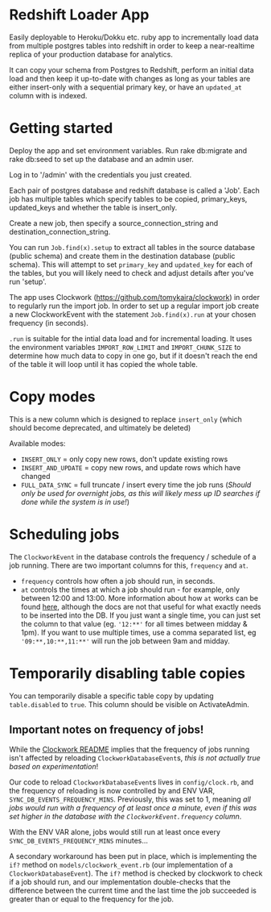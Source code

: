 # Redshift Loader App
Easily deployable to Heroku/Dokku etc. ruby app to incrementally load data from multiple postgres tables into redshift in order to keep a near-realtime replica of your production database for analytics. 

It can copy your schema from Postgres to Redshift, perform an initial data load and then keep it up-to-date with changes as long as your tables are either insert-only with a sequential primary key, or have an `updated_at` column with is indexed.

# Getting started
Deploy the app and set environment variables. Run rake db:migrate and rake db:seed to set up the database and an admin user.

Log in to '/admin' with the credentials you just created.

Each pair of postgres database and redshift database is called a 'Job'. Each job has multiple tables which specify tables to be copied, primary_keys, updated_keys and whether the table is insert_only.

Create a new job, then specify a source_connection_string and destination_connection_string.

You can run `Job.find(x).setup` to extract all tables in the source database (public schema) and create them in the destination database (public schema). This will attempt to set `primary_key` and `updated_key` for each of the tables, but you will likely need to check and adjust details after you've run 'setup'.

The app uses Clockwork (https://github.com/tomykaira/clockwork) in order to regularly run the import job. In order to set up a regular import job create a new ClockworkEvent with the statement `Job.find(x).run` at your chosen frequency (in seconds).

`.run` is suitable for the intial data load and for incremental loading. It uses the environment variables `IMPORT_ROW_LIMIT` and `IMPORT_CHUNK_SIZE` to determine how much data to copy in one go, but if it doesn't reach the end of the table it will loop until it has copied the whole table.

# Copy modes
This is a new column which is designed to replace `insert_only` (which should become deprecated, and ultimately be deleted)

Available modes:
- `INSERT_ONLY` = only copy new rows, don't update existing rows
- `INSERT_AND_UPDATE` = copy new rows, and update rows which have changed
- `FULL_DATA_SYNC` = full truncate / insert every time the job runs (_Should only be used for overnight jobs, as this will likely mess up ID searches if done while the system is in use!_)

# Scheduling jobs
The `ClockworkEvent` in the database controls the frequency / schedule of a job running. There are two important columns for this,
`frequency` and `at`.

- `frequency` controls how often a job should run, in seconds.
- `at` controls the times at which a job should run - for example, only between 12:00 and 13:00. More information about how `at`
works can be found [here](https://github.com/Rykian/clockwork#at), although the docs are not that useful for what exactly needs
to be inserted into the DB. If you just want a single time, you can just set the column to that value (eg. `'12:**'` for all times
between midday & 1pm). If you want to use multiple times, use a comma separated list, eg `'09:**,10:**,11:**'` will run the job
between 9am and midday.

# Temporarily disabling table copies
You can temporarily disable a specific table copy by updating `table.disabled` to `true`. This column should be visible on
ActivateAdmin.

## Important notes on frequency of jobs!
While the [Clockwork README](https://github.com/Rykian/clockwork) implies that the frequency of jobs running isn't affected by
reloading `ClockworkDatabaseEvent`s, *this is not actually true based on experimentation*!

Our code to reload `ClockworkDatabaseEvent`s lives in `config/clock.rb`, and the frequency of reloading is now controlled by
and ENV VAR, `SYNC_DB_EVENTS_FREQUENCY_MINS`. Previously, this was set to 1, meaning *all jobs would run with a frequency of
at least once a minute, even if this was set higher in the database with the `ClockworkEvent.frequency` column*.

With the ENV VAR alone, jobs would still run at least once every `SYNC_DB_EVENTS_FREQUENCY_MINS` minutes...

A secondary workaround has been put in place, which is implementing the `if?` method on `models/clockwork_event.rb` (our
implementation of a `ClockworkDatabaseEvent`). The `if?` method is checked by clockwork to check if a job should run, and
our implementation double-checks that the difference between the current time and the last time the job succeeded is greater
than or equal to the frequency for the job.
